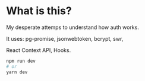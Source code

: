 # What is this?

My desperate attemps to understand how auth works.

It uses:
pg-promise,
jsonwebtoken,
bcrypt,
swr,

React Context API,
Hooks.

```bash
npm run dev
# or
yarn dev
```
